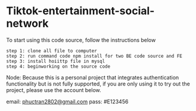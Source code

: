 # Tiktok-entertainment-social-network

To start using this code source, follow the instructions below
```
step 1: clone all file to computer
step 2: run command code npm install for two BE code source and FE
step 3: install hoiittp file in mysql
step 4: beginworking on the source code
```

Node:
Because this is a personal project that integrates authentication functionality but is not fully supported, if you are only using it to try out the project, please use the account below.

email: phuctran2802@gmail.com
pass: #E123456
